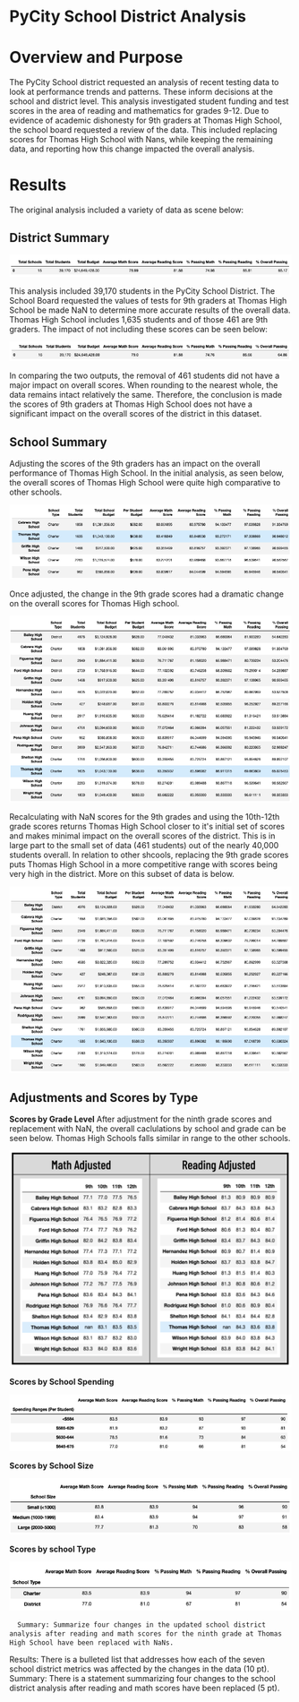 # PyCity School District Analysis

# Overview and Purpose
The PyCity School district requested an analysis of recent testing data to look at performance trends and patterns. These inform decisions at the school and district level. This analysis investigated student funding and test scores in the area of reading and mathematics for grades 9-12. Due to evidence of academic dishonesty for 9th graders at Thomas High School, the school board requested a review of the data. This included replacing scores for Thomas High School with Nans, while keeping the remaining data, and reporting how this change impacted the overall analysis. 

# Results
The original analysis included a variety of data as scene below:

## District Summary ##
<p align="center">
<img src="https://github.com/teachjanderson/School_District_Analysis/blob/main/images/A_District%20Summary.png" />
  
This analysis included 39,170 students in the PyCity School District. The School Board requested the values of tests for 9th graders at Thomas High School be made NaN to determine more accurate results of the overall data. Thomas High School includes 1,635 students and of those 461 are 9th graders. The impact of not including these scores can be seen below:

<p align="center">
<img src="https://github.com/teachjanderson/School_District_Analysis/blob/main/images/B_DistrictSummary.png" />

In comparing the two outputs, the removal of 461 students did not have a major impact on overall scores. When rounding to the nearest whole, the data remains intact relatively the same. Therefore, the conclusion is made the scores of 9th graders at Thomas High School does not have a significant impact on the overall scores of the district in this dataset. 
  
## School Summary ##
Adjusting the scores of the 9th graders has an impact on the overall performance of Thomas High School. In the initial analysis, as seen below, the overall scores of Thomas High School were quite high comparative to other schools. 
  
<p align="center">
<img src="https://github.com/teachjanderson/School_District_Analysis/blob/main/images/A_Adjust_PerSchool.png" />
  
Once adjusted, the change in the 9th grade scores had a dramatic change on the overall scores for Thomas High school. 

<p align="center">
<img src="https://github.com/teachjanderson/School_District_Analysis/blob/main/images/A_PerSchool.png" />
  
Recalculating with NaN scores for the 9th grades and using the 10th-12th grade scores returns Thomas High School closer to it's initial set of scores and makes minimal impact on the overall scores of the district. This is in large part to the small set of data (461 students) out of the nearly 40,000 students overall. In relation to other shcools, replacing the 9th grade scores puts Thomas High School in a more competitive range with scores being very high in the district. More on this subset of data is below. 
  
  <p align="center">
<img src="https://github.com/teachjanderson/School_District_Analysis/blob/main/Adjust_PerSchool.png" />
  
## Adjustments and Scores by Type ##

**Scores by Grade Level**
After adjustment for the ninth grade scores and replacement with NaN, the overall caclulations by school and grade can be seen below. Thomas High Schools falls similar in range to the other schools. 
  
<p align="center">
<img src="https://github.com/teachjanderson/School_District_Analysis/blob/main/images/Screen%20Shot%202022-04-23%20at%2010.02.51%20PM.png" width="600" />

**Scores by School Spending**
 
<p align="center">
<img src="https://github.com/teachjanderson/School_District_Analysis/blob/main/images/Money.png" />
    
**Scores by School Size**
    
<p align="center">
<img src="https://github.com/teachjanderson/School_District_Analysis/blob/main/images/Size.png" />
    
**Scores by school Type**

<p align="center">
<img src="https://github.com/teachjanderson/School_District_Analysis/blob/main/images/Charter:Public.png" />
      
      Summary: Summarize four changes in the updated school district analysis after reading and math scores for the ninth grade at Thomas High School have been replaced with NaNs.

Results: There is a bulleted list that addresses how each of the seven school district metrics was affected by the changes in the data (10 pt).
Summary: There is a statement summarizing four changes to the school district analysis after reading and math scores have been replaced (5 pt).
